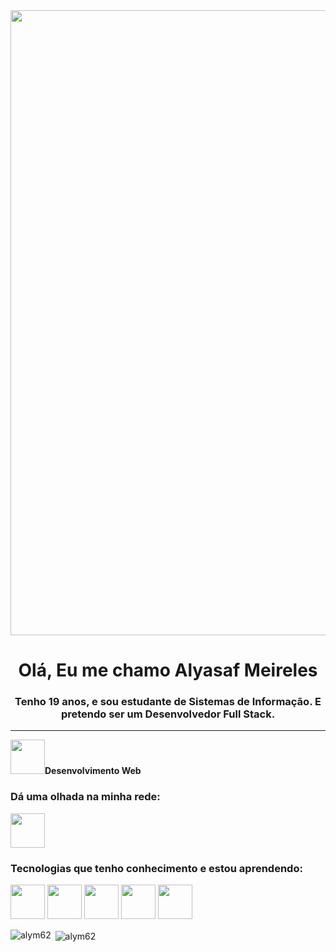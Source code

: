 <img src="https://user-images.githubusercontent.com/111710522/236688457-814c9cb1-1c28-443f-9442-e82dd290b000.gif" width="1000px">

<h1 align="center">Olá, Eu me chamo Alyasaf Meireles</h1>
<h3 align="center">Tenho 19 anos, e sou estudante de Sistemas de Informação. E pretendo ser um Desenvolvedor Full Stack.</h3>
<hr>

<a><img src="https://user-images.githubusercontent.com/111710522/236704509-e2f2be08-a8e0-48c4-a403-a5af26d297cc.png" width="55px"><strong>Desenvolvimento Web</strong></a>

<h3 align="left">Dá uma olhada na minha rede:</h3>
<p align="left">
<a href="https://linkedin.com/in/alyasaf/" target="blank"><img src="https://user-images.githubusercontent.com/111710522/236704275-8b0b706a-6135-49c6-bf43-2a7380d08cad.png" width="55px"></a>
</p>

<h3 align="left">Tecnologias que tenho conhecimento e estou aprendendo:</h3>
<p align="left">
  <img src="https://user-images.githubusercontent.com/111710522/236690491-64e94003-cb3a-4a3f-8def-cf8cac34f94a.png" width="55px">
  <img src="https://user-images.githubusercontent.com/111710522/236690679-25588b88-65b9-473e-abc0-90b38d8b3568.png" width="55px">
  <img src="https://user-images.githubusercontent.com/111710522/236690974-4a6ca331-3fd8-46bd-a111-7fb4dbb0292d.png" width="55px">
  <img src="https://user-images.githubusercontent.com/111710522/236690873-8abddc8a-8dca-49b4-a0c1-8bf88361292e.png" width="55px">
  <img src="https://user-images.githubusercontent.com/111710522/236704452-8682eba6-9a49-4193-8cd5-edb375068d1c.png" width="55px">
</p>

<p><img align="left" src="https://github-readme-stats.vercel.app/api/top-langs?username=alym62&show_icons=true&locale=en&layout=compact" alt="alym62" /></p>

<p>&nbsp;<img align="center" src="https://github-readme-stats.vercel.app/api?username=alym62&show_icons=true&locale=en" alt="alym62" /></p>



